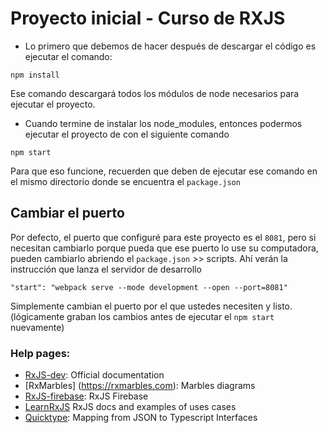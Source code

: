# Proyecto inicial - Curso de RXJS

* Lo primero que debemos de hacer después de descargar el código es ejecutar el comando:

```
npm install
```
Ese comando descargará todos los módulos de node necesarios para ejecutar el proyecto.


* Cuando termine de instalar los node_modules, entonces podermos ejecutar el proyecto de con el siguiente comando

```
npm start
```
Para que eso funcione, recuerden que deben de ejecutar ese comando en el mismo directorio donde se encuentra el ```package.json```

## Cambiar el puerto
Por defecto, el puerto que configuré para este proyecto es el ```8081```, pero si necesitan cambiarlo porque pueda que ese puerto lo use su computadora, pueden cambiarlo abriendo el ```package.json``` >> scripts. Ahí verán la instrucción que lanza el servidor de desarrollo

```
"start": "webpack serve --mode development --open --port=8081"
```

Simplemente cambian el puerto por el que ustedes necesiten y listo. (lógicamente graban los cambios antes de ejecutar el ```npm start``` nuevamente)


### Help pages:
- [RxJS-dev](https://rxjs.dev): Official documentation
- [RxMarbles] (https://rxmarbles.com): Marbles diagrams
- [RxJS-firebase](https://rxjs-dev.firebaseapp.com): RxJS Firebase
- [LearnRxJS](https://www.learnrxjs.io) RxJS docs and examples of uses cases
- [Quicktype](https://app.quicktype.io): Mapping from JSON to Typescript Interfaces 
